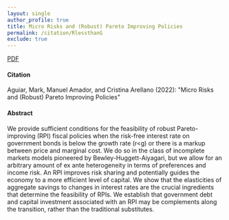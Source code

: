 ```yaml
---
layout: single 
author_profile: true 
title: Micro Risks and (Robust) Pareto Improving Policies 
permalink: /citation/RlessthanG
exclude: true
---
```


[PDF](https://markaguiar.github.io/files/R_less_than_1_in_Aiyagari.pdf)
#### Citation

Aguiar, Mark, Manuel Amador, and Cristina Arellano (2022): "Micro Risks and (Robust) Pareto Improving Policies"

#### Abstract

We provide sufficient conditions for the feasibility of robust Pareto-improving (RPI) fiscal policies when the risk-free interest rate on government bonds is below the growth rate (r<g) or there is a markup between price and marginal cost. We do so in the class of  incomplete markets models pioneered by Bewley-Huggett-Aiyagari, but we allow for an arbitrary amount of ex ante heterogeneity in terms of preferences and income risk. An RPI improves risk sharing and potentially guides the economy to a more efficient level of capital.   We show that the elasticities of aggregate savings to changes in interest rates are the crucial ingredients that determine the feasibility of RPIs.    We establish that government debt and capital investment associated with an RPI may be complements  along the transition, rather than the traditional substitutes.